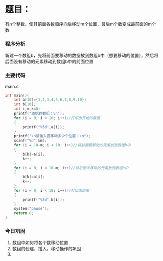 # 题目：

有n个整数，使其前面各数顺序向后移动m个位置，最后m个数变成最前面的m个数


### 程序分析

新建一个数组b，先将前面要移动的数据放到数组b中（想要移动的位置），然后将后面没有移动的元素移动到数组b中的前面位置



### 主要代码

main.c

```c
int main(){
	int a[10]={1,2,3,4,5,6,7,8,9,10};
	int b[10];
	int i,m,k=0;
	printf("原始的数组：\n");
	for (i = 0; i < 10; i++)//打印出开始的数据
	{
		printf("%5d",a[i]);
	}
	printf("\n请输入要移动多少个位置：\n");
	scanf("%d",&m);
	for (i = 10-m; i < 10; i++)//将前面要移动的元素放到数组b中
	{
		b[k]=a[i];
		k++;
	}
	for (i = 0; i < 10-m; i++)//将后面未移动的元素放到数组b中
	{
		b[k]=a[i];
		k++;
	}
	for (i = 0; i < 10; i++)//打印出结果
	{
		printf("%5d",b[i]);
	}
	system("pause");
	return 0;
}
```



### 今日巩固

1. 数组中如何将各个数移动位置
2. 数组的创建，插入，移动操作的巩固
3. 

